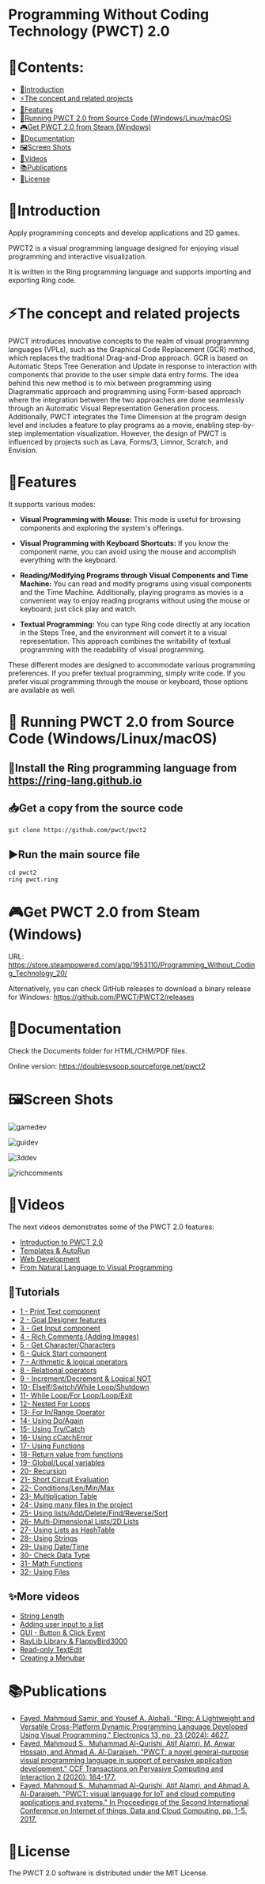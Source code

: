 Programming Without Coding Technology (PWCT) 2.0 
================================================

# 📖Contents:

- [📘Introduction](#introduction)
- [⚡The concept and related projects](#the-concept-and-related-projects)
- [🎯Features](#features)
- [🚀Running PWCT 2.0 from Source Code (Windows/Linux/macOS)](#-running-pwct-20-from-source-code-windowslinuxmacos)
- [🎮Get PWCT 2.0 from Steam (Windows)](#get-pwct-20-from-steam-windows)
- [📄Documentation](#documentation)
- [🖼️Screen Shots](#%EF%B8%8Fscreen-shots)
- [📸Videos](#videos)
- [📚Publications](#publications)
- [📝License](#license)

# 📘Introduction

Apply programming concepts and develop applications and 2D games.

PWCT2 is a visual programming language designed for enjoying visual programming and interactive visualization. 

It is written in the Ring programming language and supports importing and exporting Ring code.

# ⚡The concept and related projects

PWCT introduces innovative concepts to the realm of visual programming languages (VPLs), such as the Graphical Code Replacement (GCR) method, which replaces the traditional Drag-and-Drop approach. 
GCR is based on Automatic Steps Tree Generation and Update in response to interaction with components that provide to the user simple data entry forms. The idea behind this new method is to mix between programming using Diagrammatic approach and programming using Form-based approach where the integration between the two approaches are done seamlessly through an Automatic Visual Representation Generation process.
Additionally, PWCT integrates the Time Dimension at the program design level and includes a feature to play programs as a movie, enabling step-by-step implementation visualization. 
However, the design of PWCT is influenced by projects such as Lava, Forms/3, Limnor, Scratch, and Envision.

# 🎯Features

It supports various modes:

* **Visual Programming with Mouse:** This mode is useful for browsing components and exploring the system's offerings.

* **Visual Programming with Keyboard Shortcuts:** If you know the component name, you can avoid using the mouse and accomplish everything with the keyboard.

* **Reading/Modifying Programs through Visual Components and Time Machine:** You can read and modify programs using visual components and the Time Machine. Additionally, playing programs as movies is a convenient way to enjoy reading programs without using the mouse or keyboard; just click play and watch.

* **Textual Programming:** You can type Ring code directly at any location in the Steps Tree, and the environment will convert it to a visual representation. This approach combines the writability of textual programming with the readability of visual programming.

These different modes are designed to accommodate various programming preferences. If you prefer textual programming, simply write code. If you prefer visual programming through the mouse or keyboard, those options are available as well.

# 🚀 Running PWCT 2.0 from Source Code (Windows/Linux/macOS)

## 💾Install the Ring programming language from https://ring-lang.github.io

## 📥Get a copy from the source code


	git clone https://github.com/pwct/pwct2

## ▶️Run the main source file


	cd pwct2
	ring pwct.ring 

# 🎮Get PWCT 2.0 from Steam (Windows)

URL: https://store.steampowered.com/app/1953110/Programming_Without_Coding_Technology_20/

Alternatively, you can check GitHub releases to download a binary release for Windows: https://github.com/PWCT/PWCT2/releases

# 📄Documentation

Check the Documents folder for HTML/CHM/PDF files.

Online version: https://doublesvsoop.sourceforge.net/pwct2

# 🖼️Screen Shots

![gamedev](https://raw.githubusercontent.com/PWCT/PWCT2/master/documents/source/images/demo/demo1.png)

![guidev](https://raw.githubusercontent.com/PWCT/PWCT2/master/documents/source/images/demo/demo2.png)

![3ddev](https://raw.githubusercontent.com/PWCT/PWCT2/master/documents/source/images/demo/demo3.png)

![richcomments](https://raw.githubusercontent.com/PWCT/PWCT2/master/documents/source/images/demo/demo4.png)

# 📸Videos

The next videos demonstrates some of the PWCT 2.0 features:

* [Introduction to PWCT 2.0](https://cdn.akamai.steamstatic.com/steam/apps/256883333/movie_max_vp9.webm?t=1657472871)
* [Templates & AutoRun](https://cdn.akamai.steamstatic.com/steam/apps/256893582/movie_max_vp9.webm?t=1656153375)
* [Web Development](https://cdn.akamai.steamstatic.com/steam/apps/256883763/movie_max_vp9.webm?t=1657473295)
* [From Natural Language to Visual Programming](https://www.youtube.com/watch?v=Fx--dNZvncc)

## 🚶Tutorials

* [1 - Print Text component](https://www.youtube.com/watch?v=zd2jUEIlr8Y)
* [2 - Goal Designer features](https://www.youtube.com/watch?v=f9fbPKSiP4k)
* [3 - Get Input component](https://www.youtube.com/watch?v=GMlbc9bVIc0)
* [4 - Rich Comments (Adding Images)](https://www.youtube.com/watch?v=3yd72YrXxF0)
* [5 - Get Character/Characters](https://www.youtube.com/watch?v=4KgNXz-DxcY)
* [6 - Quick Start component](https://www.youtube.com/watch?v=OfzMfK_NukA)
* [7 - Arithmetic & logical operators](https://www.youtube.com/watch?v=gtL8m_-0F5o)
* [8 - Relational operators](https://www.youtube.com/watch?v=EVPwn6lgsDM)
* [9 - Increment/Decrement & Logical NOT](https://www.youtube.com/watch?v=rTJubpy7TiA)
* [10- ElseIf/Switch/While Loop/Shutdown](https://www.youtube.com/watch?v=8Q75DgY-m1s)
* [11- While Loop/For Loop/Loop/Exit](https://www.youtube.com/watch?v=TtuWCah2FfY)
* [12- Nested For Loops](https://www.youtube.com/watch?v=qLqIOlP90EY)
* [13- For In/Range Operator](https://www.youtube.com/watch?v=sLTrBXMYurw)
* [14- Using Do/Again](https://www.youtube.com/watch?v=3hOFTkd0Ul8)
* [15- Using Try/Catch](https://www.youtube.com/watch?v=CPlyA9wo8RQ)
* [16- Using cCatchError](https://www.youtube.com/watch?v=nnFKa4MShoE)
* [17- Using Functions](https://www.youtube.com/watch?v=Bzd1Gkass5E)
* [18- Return value from functions](https://www.youtube.com/watch?v=kJXGIUoczXQ)
* [19- Global/Local variables](https://www.youtube.com/watch?v=9KctZM6zmuA)
* [20- Recursion](https://www.youtube.com/watch?v=A9w4bOvQLBc)
* [21- Short Circuit Evaluation](https://www.youtube.com/watch?v=LQdKeQRW2CM)
* [22- Conditions/Len/Min/Max](https://www.youtube.com/watch?v=o88THX8766o)
* [23- Multiplication Table](https://www.youtube.com/watch?v=zFhWc_k3MoI)
* [24- Using many files in the project](https://www.youtube.com/watch?v=T6cXrW3Ob8M)
* [25- Using lists/Add/Delete/Find/Reverse/Sort](https://www.youtube.com/watch?v=fceWa4_DvyQ)
* [26- Multi-Dimensional Lists/2D Lists](https://www.youtube.com/watch?v=cOdgpprb3_U)
* [27- Using Lists as HashTable](https://www.youtube.com/watch?v=kR5LCPPm89c)
* [28- Using Strings](https://www.youtube.com/watch?v=ZC99W16KEJM)
* [29- Using Date/Time](https://www.youtube.com/watch?v=d8GhoeTm1WE)
* [30- Check Data Type](https://www.youtube.com/watch?v=w2S48C2QXvw)
* [31- Math Functions](https://www.youtube.com/watch?v=p3OP676l_W4)
* [32- Using Files](https://www.youtube.com/watch?v=0M1I2llBLrc)

## ✨More videos

* [String Length](https://www.youtube.com/watch?v=4vpyVzTXBO8)
* [Adding user input to a list](https://www.youtube.com/watch?v=DV5zq2sH_Yg)
* [GUI - Button & Click Event](https://www.youtube.com/watch?v=eqQpzzSDq5k)
* [RayLib Library & FlappyBird3000](https://www.youtube.com/watch?v=8a75XWfFhKc)
* [Read-only TextEdit](https://www.youtube.com/watch?v=DNW3Iu5-Mns)
* [Creating a Menubar](https://www.youtube.com/watch?v=bT9yKd6O38g)

# 📚Publications

* [Fayed, Mahmoud Samir, and Yousef A. Alohali. "Ring: A Lightweight and Versatile Cross-Platform Dynamic Programming Language Developed Using Visual Programming." Electronics 13, no. 23 (2024): 4627.](https://www.mdpi.com/2079-9292/13/23/4627)
* [Fayed, Mahmoud S., Muhammad Al-Qurishi, Atif Alamri, M. Anwar Hossain, and Ahmad A. Al-Daraiseh. "PWCT: a novel general-purpose visual programming language in support of pervasive application development." CCF Transactions on Pervasive Computing and Interaction 2 (2020): 164-177.](https://link.springer.com/article/10.1007/s42486-020-00038-y)
* [Fayed, Mahmoud S., Muhammad Al-Qurishi, Atif Alamri, and Ahmad A. Al-Daraiseh. "PWCT: visual language for IoT and cloud computing applications and systems." In Proceedings of the Second International Conference on Internet of things, Data and Cloud Computing, pp. 1-5. 2017.](https://dl.acm.org/doi/10.1145/3018896.3056782)

# 📝License 

The PWCT 2.0 software is distributed under the MIT License.